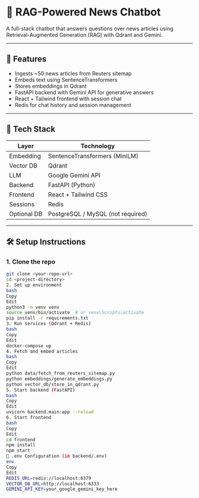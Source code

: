 # 📰 RAG-Powered News Chatbot

A full-stack chatbot that answers questions over news articles using Retrieval-Augmented Generation (RAG) with Qdrant and Gemini.

---

## 🚀 Features

- Ingests ~50 news articles from Reuters sitemap
- Embeds text using SentenceTransformers
- Stores embeddings in Qdrant
- FastAPI backend with Gemini API for generative answers
- React + Tailwind frontend with session chat
- Redis for chat history and session management

---

## 🧰 Tech Stack

| Layer        | Technology                         |
|--------------|------------------------------------|
| Embedding    | SentenceTransformers (MiniLM)      |
| Vector DB    | Qdrant                             |
| LLM          | Google Gemini API                  |
| Backend      | FastAPI (Python)                   |
| Frontend     | React + Tailwind CSS               |
| Sessions     | Redis                              |
| Optional DB  | PostgreSQL / MySQL (not required)  |

---

## 🛠️ Setup Instructions

### 1. Clone the repo
```bash
git clone <your-repo-url>
cd <project-directory>
2. Set up environment
bash
Copy
Edit
python3 -m venv venv
source venv/bin/activate  # or venv\Scripts\activate
pip install -r requirements.txt
3. Run services (Qdrant + Redis)
bash
Copy
Edit
docker-compose up
4. Fetch and embed articles
bash
Copy
Edit
python data/fetch_from_reuters_sitemap.py
python embeddings/generate_embeddings.py
python vector_db/store_in_qdrant.py
5. Start backend (FastAPI)
bash
Copy
Edit
uvicorn backend.main:app --reload
6. Start frontend
bash
Copy
Edit
cd frontend
npm install
npm start
🔐 .env Configuration (in backend/.env)
env
Copy
Edit
REDIS_URL=redis://localhost:6379
VECTOR_DB_URL=http://localhost:6333
GEMINI_API_KEY=your_google_gemini_key_here